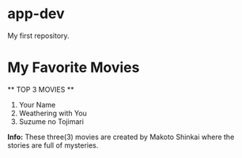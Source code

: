 # app-dev
My first repository.

# My Favorite Movies
** TOP 3 MOVIES **
1. Your Name
2. Weathering with You
3. Suzume no Tojimari

**Info:**
These three(3) movies are created by Makoto Shinkai where the stories are full of mysteries.
